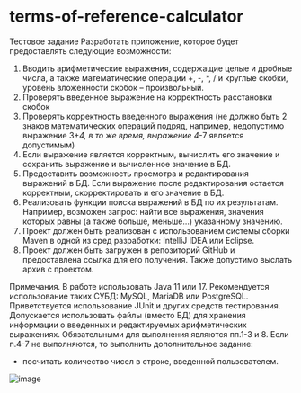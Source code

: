 # terms-of-reference-calculator
Тестовое задание 
Разработать приложение, которое будет предоставлять следующие
возможности:
1. Вводить арифметические выражения, содержащие целые и дробные
числа, а также математические операции +, -, *, / и круглые скобки,
уровень вложенности скобок – произвольный.
2. Проверять введенное выражение на корректность расстановки скобок
3. Проверять корректность введенного выражения (не должно быть 2
знаков математических операций подряд, например, недопустимо
выражение 3+*4, в то же время, выражение 4*-7 является
допустимым)
4. Если выражение является корректным, вычислить его значение и
сохранить выражение и вычисленное значение в БД.
5. Предоставить возможность просмотра и редактирования выражений в
БД. Если выражение после редактирования остается корректным,
скорректировать и его значение в БД.
6. Реализовать функции поиска выражений в БД по их результатам.
Например, возможен запрос: найти все выражения, значения которых
равны (а также больше, меньше...) указанному значению.
7. Проект должен быть реализован с использованием системы сборки
Maven в одной из сред разработки: IntelliJ IDEA или Eclipse.
8. Проект должен быть загружен в репозиторий GitHub и предоставлена
ссылка для его получения. Также допустимо выслать архив с
проектом.

Примечания.
В работе использовать Java 11 или 17.
Рекомендуется использование таких СУБД: MySQL, MariaDB или
PostgreSQL.
Приветствуется использование JUnit и других средств тестирования.
Допускается использовать файлы (вместо БД) для хранения информации о
введенных и редактируемых арифметических выражениях.
Обязательными для выполнения являются пп.1-3 и 8. Если п.4-7 не
выполняются, то выполнить дополнительное задание:
- посчитать количество чисел в строке, введенной пользователем.


![image](https://user-images.githubusercontent.com/66881230/164685575-0d4b5f48-1a44-48f1-bb17-b0c574ff1f69.png)
